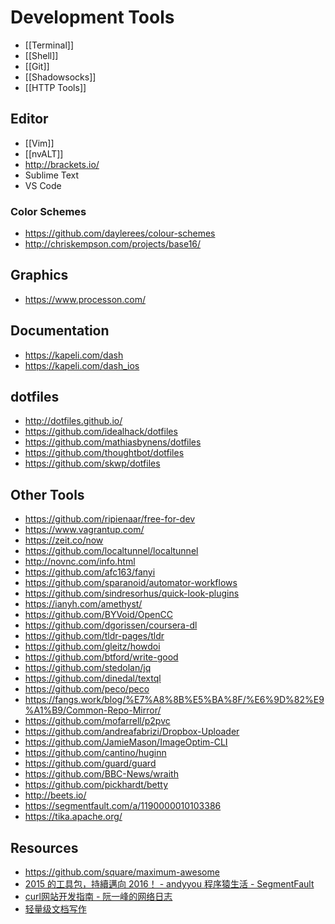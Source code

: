 # Development Tools


- [[Terminal]]
- [[Shell]]
- [[Git]]
- [[Shadowsocks]]
- [[HTTP Tools]]


## Editor

- [[Vim]]
- [[nvALT]]
- http://brackets.io/
- Sublime Text
- VS Code

### Color Schemes

- https://github.com/daylerees/colour-schemes
- http://chriskempson.com/projects/base16/


## Graphics

- https://www.processon.com/


## Documentation

- https://kapeli.com/dash
- https://kapeli.com/dash_ios


## dotfiles

- http://dotfiles.github.io/
- https://github.com/idealhack/dotfiles
- https://github.com/mathiasbynens/dotfiles
- https://github.com/thoughtbot/dotfiles
- https://github.com/skwp/dotfiles


## Other Tools

- https://github.com/ripienaar/free-for-dev
- https://www.vagrantup.com/
- https://zeit.co/now
- https://github.com/localtunnel/localtunnel
- http://novnc.com/info.html
- https://github.com/afc163/fanyi
- https://github.com/sparanoid/automator-workflows
- https://github.com/sindresorhus/quick-look-plugins
- https://ianyh.com/amethyst/
- https://github.com/BYVoid/OpenCC
- https://github.com/dgorissen/coursera-dl
- https://github.com/tldr-pages/tldr
- https://github.com/gleitz/howdoi
- https://github.com/btford/write-good
- https://github.com/stedolan/jq
- https://github.com/dinedal/textql
- https://github.com/peco/peco
- https://fangs.work/blog/%E7%A8%8B%E5%BA%8F/%E6%9D%82%E9%A1%B9/Common-Repo-Mirror/
- https://github.com/mofarrell/p2pvc
- https://github.com/andreafabrizi/Dropbox-Uploader
- https://github.com/JamieMason/ImageOptim-CLI
- https://github.com/cantino/huginn
- https://github.com/guard/guard
- https://github.com/BBC-News/wraith
- https://github.com/pickhardt/betty
- http://beets.io/
- https://segmentfault.com/a/1190000010103386
- https://tika.apache.org/


## Resources

- https://github.com/square/maximum-awesome
- [2015 的工具包，持續邁向 2016！ - andyyou 程序猿生活 - SegmentFault](https://segmentfault.com/a/1190000004567434)
- [curl网站开发指南 - 阮一峰的网络日志](http://www.ruanyifeng.com/blog/2011/09/curl.html)
- [轻量级文档写作](http://stdio.tumblr.com/lightdoc)
